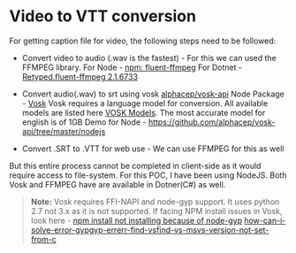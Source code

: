 # Video to VTT conversion

For getting caption file for video, the following steps need to be followed:

- Convert video to audio (.wav is the fastest) - For this we can used the FFMPEG library.
For Node - [npm: fluent-ffmpeg](https://www.npmjs.com/package/fluent-ffmpeg)
For Dotnet - [Retyped.fluent-ffmpeg 2.1.6733](https://www.nuget.org/packages/Retyped.fluent-ffmpeg)

- Convert audio(.wav) to srt using vosk [alphacep/vosk-api](https://github.com/alphacep/vosk-api/)
Node Package - [Vosk](https://www.npmjs.com/package/vosk)
Vosk requires a language model for conversion. All available models are listed here [VOSK Models](https://alphacephei.com/vosk/models).
The most accurate model for english is of 1GB
Demo for Node - <https://github.com/alphacep/vosk-api/tree/master/nodejs>

- Convert .SRT to .VTT for web use - We can use FFMPEG for this as well

But this entire process cannot be completed in client-side as it would require access to file-system.
For this POC, I have been using NodeJS.
Both Vosk and FFMPEG have are available in Dotner(C#) as well.

> **Note:**
Vosk requires FFI-NAPI and node-gyp support. It uses python 2.7 not 3.x as it is not supported.
If facing NPM install issues in Vosk, look here -
[npm install not installing because of node-gyp](https://stackoverflow.com/a/57763427/7649033)
[how-can-i-solve-error-gypgyp-errerr-find-vsfind-vs-msvs-version-not-set-from-c](https://stackoverflow.com/a/59882818/7649033)
